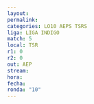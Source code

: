 ```yaml
---
layout: 
permalink: 
categories: LO10 AEPS TSRS
liga: LIGA INDIGO
match: 5
local: TSR
r1: 0
r2: 0
out: AEP
stream: 
hora: 
fecha: 
ronda: "10"
---
```

